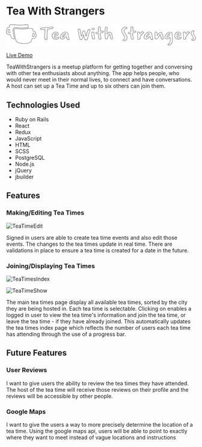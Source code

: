 # Tea With Strangers
![main_logo](https://github.com/Arebiter/TeaWithStrangers/blob/main/app/assets/images/main_logo_out.png?raw=true)

[Live Demo](https://teawithstrangers-pd.herokuapp.com/#/)

TeaWithStrangers is a meetup platform for getting together and conversing with other tea enthusiasts about anything. The app helps people, who would never meet in their normal lives, to connect and have conversations. A host can set up a Tea Time and up to six others can join them. 

## Technologies Used

* Ruby on Rails
* React
* Redux
* JavaScript
* HTML
* SCSS
* PostgreSQL
* Node.js
* jQuery
* jbuilder

## Features

### Making/Editing Tea Times 
![TeaTimeEdit](https://user-images.githubusercontent.com/48140022/141437193-5c0c0864-eb51-412a-afd0-d9910d3b87b4.PNG)

Signed in users are able to create tea time events and also edit those events. The changes to the tea times update in real time. There are validations in place to ensure a tea time is created for a date in the future.   


### Joining/Displaying Tea Times
![TeaTimesIndex](https://user-images.githubusercontent.com/48140022/141437243-f095de5a-4cc8-479f-b50b-d7c486fc53a5.PNG)


![TeaTimeShow](https://user-images.githubusercontent.com/48140022/141437259-d69b03d0-13e6-48ff-8c5c-d101780f710c.PNG)

The main tea times page display all available tea times, sorted by the city they are being hosted in. Each tea time is selectable. Clicking on enables a logged in user to view the tea time's information and join the tea time, or leave the tea time - if they have already joined. This automatically updates the tea times index page which reflects the number of users each tea time has attending through the use of a progress bar. 




## Future Features
### User Reviews
I want to give users the ability to review the tea times they have attended. The host of the tea time will receive those reviews on their profile and the reviews will be accessible by other people. 

### Google Maps
I want to give the users a way to more precisely determine the location of a tea time. Using the google maps api, users will be able to point to exactly where they want to meet instead of vague locations and instructions

